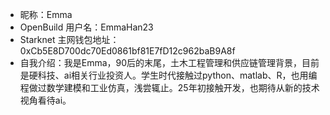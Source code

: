 - 昵称：Emma
- OpenBuild 用户名：EmmaHan23
- Starknet 主网钱包地址：0xCb5E8D700dc70Ed0861bf81E7fD12c962baB9A8f  
- 自我介绍：我是Emma，90后的末尾，土木工程管理和供应链管理背景，目前是硬科技、ai相关行业投资人。学生时代接触过python、matlab、R，也用编程做过数学建模和工业仿真，浅尝辄止。25年初接触开发，也期待从新的技术视角看待ai。
